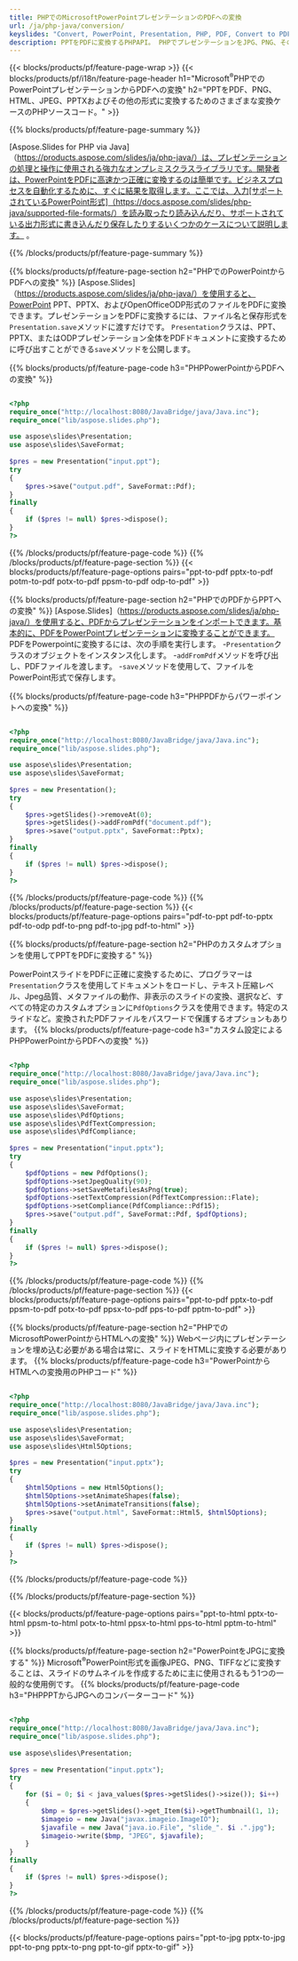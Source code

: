 ```yaml
---
title: PHPでのMicrosoftPowerPointプレゼンテーションのPDFへの変換
url: /ja/php-java/conversion/
keyslides: "Convert, PowerPoint, Presentation, PHP, PDF, Convert to PDF, PPT to PDF"
description: PPTをPDFに変換するPHPAPI。 PHPでプレゼンテーションをJPG、PNG、その他の形式に変換します。
---
```


{{< blocks/products/pf/feature-page-wrap >}}
{{< blocks/products/pf/i18n/feature-page-header h1="Microsoft<sup>®</sup>PHPでのPowerPointプレゼンテーションからPDFへの変換" h2="PPTをPDF、PNG、HTML、JPEG、PPTXおよびその他の形式に変換するためのさまざまな変換ケースのPHPソースコード。" >}}

{{% blocks/products/pf/feature-page-summary %}}

[Aspose.Slides for PHP via Java]（https://products.aspose.com/slides/ja/php-java/）は、プレゼンテーションの処理と操作に使用される強力なオンプレミスクラスライブラリです。開発者は、PowerPointをPDFに高速かつ正確に変換するのは簡単です。ビジネスプロセスを自動化するために、すぐに結果を取得します。ここでは、入力[サポートされているPowerPoint形式]（https://docs.aspose.com/slides/php-java/supported-file-formats/）を読み取ったり読み込んだり、サポートされている出力形式に書き込んだり保存したりするいくつかのケースについて説明します。 。 

{{% /blocks/products/pf/feature-page-summary  %}}

{{% blocks/products/pf/feature-page-section  h2="PHPでのPowerPointからPDFへの変換" %}}
[Aspose.Slides]（https://products.aspose.com/slides/ja/php-java/）を使用すると、PowerPoint PPT、PPTX、およびOpenOfficeODP形式のファイルをPDFに変換できます。プレゼンテーションをPDFに変換するには、ファイル名と保存形式を`Presentation.save`メソッドに渡すだけです。 `Presentation`クラスは、PPT、PPTX、またはODPプレゼンテーション全体をPDFドキュメントに変換するために呼び出すことができる`save`メソッドを公開します。

{{% blocks/products/pf/feature-page-code h3="PHPPowerPointからPDFへの変換" %}}

```php

<?php
require_once("http://localhost:8080/JavaBridge/java/Java.inc");
require_once("lib/aspose.slides.php");
 
use aspose\slides\Presentation;
use aspose\slides\SaveFormat;
 
$pres = new Presentation("input.ppt");
try
{
    $pres->save("output.pdf", SaveFormat::Pdf); 
}
finally
{
    if ($pres != null) $pres->dispose();
}
?>
```
{{% /blocks/products/pf/feature-page-code  %}}
{{% /blocks/products/pf/feature-page-section %}}
{{< blocks/products/pf/feature-page-options pairs="ppt-to-pdf pptx-to-pdf potm-to-pdf potx-to-pdf ppsm-to-pdf odp-to-pdf" >}}

{{% blocks/products/pf/feature-page-section  h2="PHPでのPDFからPPTへの変換" %}}
[Aspose.Slides]（https://products.aspose.com/slides/ja/php-java/）を使用すると、PDFからプレゼンテーションをインポートできます。基本的に、PDFをPowerPointプレゼンテーションに変換することができます。 PDFをPowerpointに変換するには、次の手順を実行します。
-`Presentation`クラスのオブジェクトをインスタンス化します。
-`addFromPdf`メソッドを呼び出し、PDFファイルを渡します。
-`save`メソッドを使用して、ファイルをPowerPoint形式で保存します。

{{% blocks/products/pf/feature-page-code h3="PHPPDFからパワーポイントへの変換" %}}

```php

<?php
require_once("http://localhost:8080/JavaBridge/java/Java.inc");
require_once("lib/aspose.slides.php");
 
use aspose\slides\Presentation;
use aspose\slides\SaveFormat;
 
$pres = new Presentation();
try
{
    $pres->getSlides()->removeAt(0);
    $pres->getSlides()->addFromPdf("document.pdf");
    $pres->save("output.pptx", SaveFormat::Pptx); 
}
finally
{
    if ($pres != null) $pres->dispose();
}
?>
```
{{% /blocks/products/pf/feature-page-code  %}}
{{% /blocks/products/pf/feature-page-section %}}
{{< blocks/products/pf/feature-page-options pairs="pdf-to-ppt pdf-to-pptx pdf-to-odp pdf-to-png pdf-to-jpg pdf-to-html" >}}


{{% blocks/products/pf/feature-page-section  h2="PHPのカスタムオプションを使用してPPTをPDFに変換する" %}}

PowerPointスライドをPDFに正確に変換するために、プログラマーは `Presentation`クラスを使用してドキュメントをロードし、テキスト圧縮レベル、Jpeg品質、メタファイルの動作、非表示のスライドの変換、選択など、すべての特定のカスタムオプションに`PdfOptions`クラスを使用できます。特定のスライドなど。変換されたPDFファイルをパスワードで保護するオプションもあります。
{{% blocks/products/pf/feature-page-code h3="カスタム設定によるPHPPowerPointからPDFへの変換" %}}

```php

<?php
require_once("http://localhost:8080/JavaBridge/java/Java.inc");
require_once("lib/aspose.slides.php");
 
use aspose\slides\Presentation;
use aspose\slides\SaveFormat;
use aspose\slides\PdfOptions;
use aspose\slides\PdfTextCompression;
use aspose\slides\PdfCompliance;
 
$pres = new Presentation("input.pptx");
try
{
    $pdfOptions = new PdfOptions();
    $pdfOptions->setJpegQuality(90);
    $pdfOptions->setSaveMetafilesAsPng(true);
    $pdfOptions->setTextCompression(PdfTextCompression::Flate);
    $pdfOptions->setCompliance(PdfCompliance::Pdf15);
    $pres->save("output.pdf", SaveFormat::Pdf, $pdfOptions);
}
finally
{
    if ($pres != null) $pres->dispose();
}
?>
```
{{% /blocks/products/pf/feature-page-code  %}}
{{% /blocks/products/pf/feature-page-section %}}
{{< blocks/products/pf/feature-page-options pairs="ppt-to-pdf pptx-to-pdf ppsm-to-pdf potx-to-pdf ppsx-to-pdf pps-to-pdf pptm-to-pdf" >}}


{{% blocks/products/pf/feature-page-section  h2="PHPでのMicrosoftPowerPointからHTMLへの変換" %}}
Webページ内にプレゼンテーションを埋め込む必要がある場合は常に、スライドをHTMLに変換する必要があります。 
{{% blocks/products/pf/feature-page-code h3="PowerPointからHTMLへの変換用のPHPコード" %}}

```php

<?php
require_once("http://localhost:8080/JavaBridge/java/Java.inc");
require_once("lib/aspose.slides.php");
 
use aspose\slides\Presentation;
use aspose\slides\SaveFormat;
use aspose\slides\Html5Options;
 
$pres = new Presentation("input.pptx");
try
{
    $html5Options = new Html5Options();
    $html5Options->setAnimateShapes(false);
    $html5Options->setAnimateTransitions(false);
    $pres->save("output.html", SaveFormat::Html5, $html5Options);
}
finally
{
    if ($pres != null) $pres->dispose();
}
?>
```
{{% /blocks/products/pf/feature-page-code %}}

{{% /blocks/products/pf/feature-page-section %}}

{{< blocks/products/pf/feature-page-options pairs="ppt-to-html pptx-to-html ppsm-to-html potx-to-html ppsx-to-html pps-to-html pptm-to-html" >}}

{{% blocks/products/pf/feature-page-section  h2="PowerPointをJPGに変換する" %}}
Microsoft<sup>®</sup>PowerPoint形式を画像JPEG、PNG、TIFFなどに変換することは、スライドのサムネイルを作成するために主に使用されるもう1つの一般的な使用例です。 
{{% blocks/products/pf/feature-page-code h3="PHPPPTからJPGへのコンバーターコード" %}}
```php

<?php
require_once("http://localhost:8080/JavaBridge/java/Java.inc");
require_once("lib/aspose.slides.php");
 
use aspose\slides\Presentation;
 
$pres = new Presentation("input.pptx");
try
{
    for ($i = 0; $i < java_values($pres->getSlides()->size()); $i++)
    {
        $bmp = $pres->getSlides()->get_Item($i)->getThumbnail(1, 1);
        $imageio = new Java("javax.imageio.ImageIO");
        $javafile = new Java("java.io.File", "slide_". $i .".jpg");
        $imageio->write($bmp, "JPEG", $javafile);
    }
}
finally
{
    if ($pres != null) $pres->dispose();
}
?>  
```
{{% /blocks/products/pf/feature-page-code %}}
{{% /blocks/products/pf/feature-page-section %}}

{{< blocks/products/pf/feature-page-options pairs="ppt-to-jpg pptx-to-jpg ppt-to-png pptx-to-png ppt-to-gif pptx-to-gif" >}}